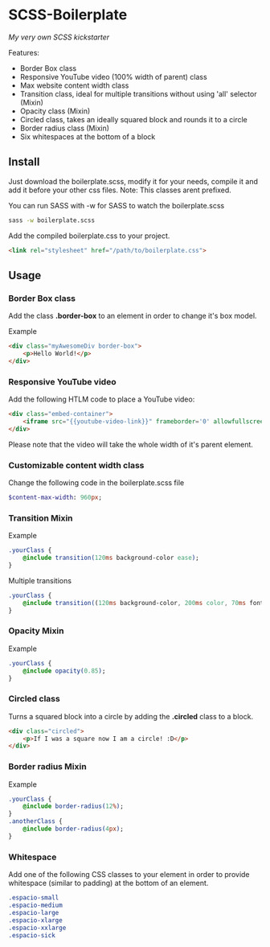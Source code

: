 SCSS-Boilerplate
================

_My very own SCSS kickstarter_

Features:
- Border Box class
- Responsive YouTube video (100% width of parent) class
- Max website content width class
- Transition class, ideal for multiple transitions without using 'all' selector (Mixin)
- Opacity class (Mixin)
- Circled class, takes an ideally squared block and rounds it to a circle
- Border radius class (Mixin)
- Six whitespaces at the bottom of a block




## Install

Just download the boilerplate.scss, modify it for your needs, compile it and add it before your other css files.
Note: This classes arent prefixed.

You can run SASS with -w for SASS to watch the boilerplate.scss

```bat
sass -w boilerplate.scss
```


Add the compiled boilerplate.css to your project.
```html
<link rel="stylesheet" href="/path/to/boilerplate.css">
```







## Usage


### Border Box class

Add the class **.border-box** to an element in order to change it's box model.

Example

```html
<div class="myAwesomeDiv border-box">
	<p>Hello World!</p>
</div>
```




### Responsive YouTube video

Add the following HTLM code to place a YouTube video:
```html
<div class="embed-container">
	<iframe src="{{youtube-video-link}}" frameborder='0' allowfullscreen></iframe>
</div>
```

Please note that the video will take the whole width of it's parent element.




### Customizable content width class

Change the following code in the boilerplate.scss file
```sass
$content-max-width: 960px;
```




### Transition Mixin

Example

```sass
.yourClass {
	@include transition(120ms background-color ease);
}
```

Multiple transitions

```sass
.yourClass {
	@include transition((120ms background-color, 200ms color, 70ms font-size) ease);
}
```




### Opacity Mixin

Example
```sass
.yourClass {
	@include opacity(0.85);
}
```




### Circled class

Turns a squared block into a circle by adding the **.circled** class to a block.

```html
<div class="circled">
	<p>If I was a square now I am a circle! :D</p>
</div>
```




### Border radius Mixin

Example

```sass
.yourClass {
	@include border-radius(12%);
}
.anotherClass {
	@include border-radius(4px);
}
```





### Whitespace

Add one of the following CSS classes to your element in order to provide whitespace (similar to padding) at the bottom of an element.

```css
.espacio-small
.espacio-medium
.espacio-large
.espacio-xlarge
.espacio-xxlarge
.espacio-sick
```

